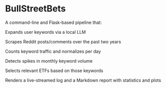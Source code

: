 # BullStreetBets

A command-line and Flask-based pipeline that:

Expands user keywords via a local LLM

Scrapes Reddit posts/comments over the past two years

Counts keyword traffic and normalizes per day

Detects spikes in monthly keyword volume

Selects relevant ETFs based on those keywords

Renders a live-streamed log and a Markdown report with statistics and plots